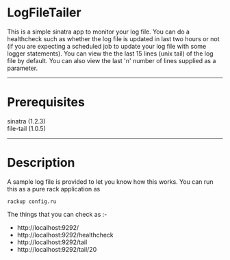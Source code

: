 LogFileTailer
=============

This is a simple sinatra app to monitor your log file. You can do a healthcheck such as whether the log file
is updated in last two hours or not (if you are expecting a scheduled job to update your log file with some
logger statements). You can view the the last 15 lines (unix tail) of the log file by default. You can also
view the last 'n' number of lines supplied as a parameter.
***

Prerequisites
=============

sinatra (1.2.3)  
file-tail (1.0.5)
***

Description
============

A sample log file is provided to let you know how this works.
You can run this as a pure rack application as 

`rackup config.ru`

The things that you can check as :-

+ http://localhost:9292/
+ http://localhost:9292/healthcheck
+ http://localhost:9292/tail
+ http://localhost:9292/tail/20




